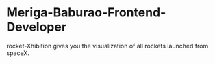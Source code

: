 # Meriga-Baburao-Frontend-Developer
rocket-Xhibition gives you the visualization of all rockets launched from spaceX. 
